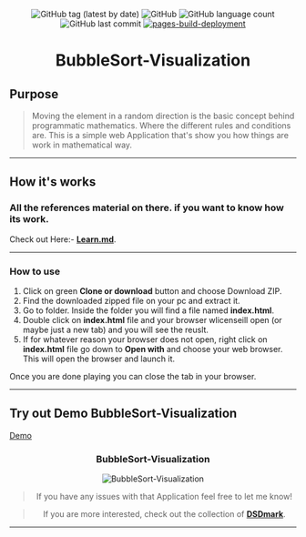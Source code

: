 <div align="center">

![GitHub tag (latest by date)](https://img.shields.io/github/v/tag/DSDmark/TodoList)
![GitHub](https://img.shields.io/github/license/DSDmark/TodoList)
![GitHub language count](https://img.shields.io/github/languages/count/DSDmark/TodoList)
![GitHub last commit](https://img.shields.io/github/last-commit/DSDmark/TodoList)
[![pages-build-deployment](https://github.com/DSDmark/TodoList/actions/workflows/pages/pages-build-deployment/badge.svg)](https://github.com/DSDmark/TodoList/actions/workflows/pages/pages-build-deployment)

# BubbleSort-Visualization

<div>

<div align="center">

<div align="left">

## Purpose

> Moving the element in a random direction is the basic concept behind programmatic mathematics. Where the different rules and conditions are. This is a simple web Application that's show you how things are work in mathematical way.

---

## How it's works

### All the references material on there. if you want to know how its work. 

Check out Here:- [**Learn.md**](https://github.com/DSDmark/BubbleSort-Visualization/LEARN.md "LEARN.md").

---

### How to use

1. Click on green **Clone or download** button and choose Download ZIP.
2. Find the downloaded zipped file on your pc and extract it.
3. Go to folder. Inside the folder you will find a file named **index.html**.
4. Double click on **index.html** file and your browser wlicenseill open (or maybe just a new tab) and you will see the reuslt.
5. If for whatever reason your browser does not open, right click on **index.html** file go down to **Open with**
   and choose your web browser. This will open the browser and launch it.

Once you are done playing you can close the tab in your browser.

---

## Try out Demo BubbleSort-Visualization

<a href="https://dsdmark.github.io/BubbleSort-Visualization/" alt="TodoList Demo">Demo</a>

</div>

### BubbleSort-Visualization

![BubbleSort-Visualization](public/images/perview.gif "BubbleSort-Visualization")

</div>

> If you have any issues with that Application feel free to let me know!

> If you are more interested, check out the collection of [ **DSDmark**](https://github.com/DSDmark/BubbleSort-Visualization").

</div>

---

